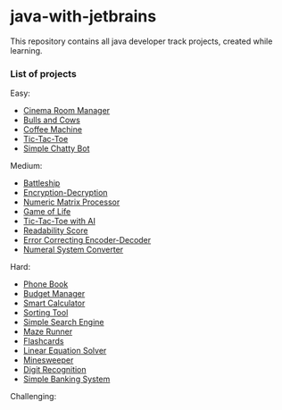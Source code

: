 # java-with-jetbrains

This repository contains all java developer track projects, created while learning.

### List of projects

Easy:
  - [Cinema Room Manager]
  - [Bulls and Cows]
  - [Coffee Machine]
  - [Tic-Tac-Toe]
  - [Simple Chatty Bot]

Medium:
  - [Battleship]
  - [Encryption-Decryption]
  - [Numeric Matrix Processor]
  - [Game of Life]
  - [Tic-Tac-Toe with AI]
  - [Readability Score]
  - [Error Correcting Encoder-Decoder]
  - [Numeral System Converter]

Hard:
  - [Phone Book]
  - [Budget Manager]
  - [Smart Calculator]
  - [Sorting Tool]
  - [Simple Search Engine]
  - [Maze Runner]
  - [Flashcards]
  - [Linear Equation Solver]
  - [Minesweeper]
  - [Digit Recognition]
  - [Simple Banking System]
  
Challenging:

    

   [Cinema Room Manager]: <src/main/java/com/ikinsure/hyperskill/easy/cinema>
   [Bulls and Cows]: <src/main/java/com/ikinsure/hyperskill/easy/bullscows>
   [Coffee Machine]: <src/main/java/com/ikinsure/hyperskill/easy/machine>
   [Tic-Tac-Toe]: <src/main/java/com/ikinsure/hyperskill/easy/tictactoe>
   [Simple Chatty Bot]: <src/main/java/com/ikinsure/hyperskill/easy/bot>
   [Battleship]: <src/main/java/com/ikinsure/hyperskill/medium/battleship>
   [Encryption-Decryption]: <src/main/java/com/ikinsure/hyperskill/medium/encryptdecrypt>
   [Numeric Matrix Processor]: <src/main/java/com/ikinsure/hyperskill/medium/processor>
   [Game of Life]: <src/main/java/com/ikinsure/hyperskill/medium/life>
   [Tic-Tac-Toe with AI]: <src/main/java/com/ikinsure/hyperskill/medium/tictactoe>
   [Readability Score]: <src/main/java/com/ikinsure/hyperskill/medium/readability>
   [Error Correcting Encoder-Decoder]: <src/main/java/com/ikinsure/hyperskill/medium/correcter>
   [Numeral System Converter]: <src/main/java/com/ikinsure/hyperskill/medium/converter>
   [Phone Book]: <src/main/java/com/ikinsure/hyperskill/hard/phonebook>
   [Budget Manager]: <src/main/java/com/ikinsure/hyperskill/hard/budget>
   [Smart Calculator]: <src/main/java/com/ikinsure/hyperskill/hard/calculator>
   [Sorting Tool]: <src/main/java/com/ikinsure/hyperskill/hard/sorting>
   [Simple Search Engine]: <src/main/java/com/ikinsure/hyperskill/hard/search>
   [Maze Runner]: <src/main/java/com/ikinsure/hyperskill/hard/maze>
   [Flashcards]: <src/main/java/com/ikinsure/hyperskill/hard/flashcards>
   [Linear Equation Solver]: <src/main/java/com/ikinsure/hyperskill/hard/solver>
   [Minesweeper]: <src/main/java/com/ikinsure/hyperskill/hard/minesweeper>
   [Digit Recognition]: <src/main/java/com/ikinsure/hyperskill/hard/recognition>
   [Simple Banking System]: <src/main/java/com/ikinsure/hyperskill/hard/banking>

